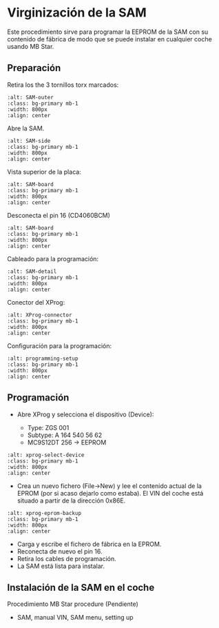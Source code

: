 # Virginización de la SAM

Este procedimiento sirve para programar la EEPROM de la SAM con su contenido de fábrica de modo que se puede instalar en cualquier coche usando MB Star.

## Preparación

Retira los the 3 tornillos torx marcados:

```{image} ./images/SAM-outer.png
:alt: SAM-outer
:class: bg-primary mb-1
:width: 800px
:align: center
```

Abre la SAM.

```{image} ./images/SAM-side.jpg
:alt: SAM-side
:class: bg-primary mb-1
:width: 800px
:align: center
```

Vista superior de la placa:

```{image} ./images/SAM-board.png
:alt: SAM-board
:class: bg-primary mb-1
:width: 800px
:align: center
```

Desconecta el pin 16 (CD4060BCM)

```{image} ./images/SAM-CD4060BCM.png
:alt: SAM-board
:class: bg-primary mb-1
:width: 800px
:align: center
```

Cableado para la programación:

```{image} ./images/SAM-wire.png
:alt: SAM-detail
:class: bg-primary mb-1
:width: 800px
:align: center
```

Conector del XProg:

```{image} ./images/XProg-connector.jpg
:alt: XProg-connector
:class: bg-primary mb-1
:width: 800px
:align: center
```

Configuración para la programación:

```{image} ./images/SAM-programming-setup.png
:alt: programming-setup
:class: bg-primary mb-1
:width: 800px
:align: center
```


## Programación

- Abre XProg y selecciona el dispositivo (Device):

  - Type: ZGS 001
  - Subtype: A 164 540 56 62
  - MC9S12DT 256 -> EEPROM 

```{image} ./images/XProg-select-device.png
:alt: xprog-select-device
:class: bg-primary mb-1
:width: 800px
:align: center
```

- Crea un nuevo fichero (File->New) y lee el contenido actual de la EPROM (por si acaso dejarlo como estaba). El VIN del coche está situado a partir de la dirección 0x86E.


```{image} ./images/Xprog-eprom-backup.png
:alt: xprog-eprom-backup
:class: bg-primary mb-1
:width: 800px
:align: center
```

- Carga y escribe el fichero de fábrica en la EPROM.
- Reconecta de nuevo el pin 16.
- Retira los cables de programación.
- La SAM está lista para instalar.


## Instalación de la SAM en el coche

Procedimiento MB Star procedure (Pendiente)

- SAM, manual VIN, SAM menu, setting up

